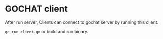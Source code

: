 # GOCHAT client

After run server, Clients can connect to gochat server by running this client.

`go run client.go` or build and run binary.
